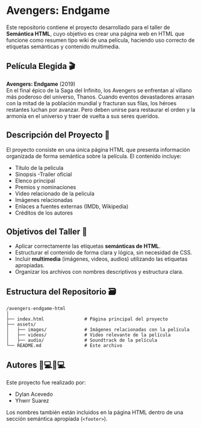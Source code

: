 # Avengers: Endgame

Este repositorio contiene el proyecto desarrollado para el taller de **Semántica HTML**, cuyo objetivo es crear una página web en HTML que funcione como resumen tipo wiki de una película, haciendo uso correcto de etiquetas semánticas y contenido multimedia.

##  Película Elegida 🎬

**Avengers: Endgame** (2019)  
En el final épico de la Saga del Infinito, los Avengers se enfrentan al villano más poderoso del universo, Thanos. Cuando eventos devastadores arrasan con la mitad de la población mundial y fracturan sus filas, los héroes restantes luchan por avanzar. Pero deben unirse para restaurar el orden y la armonía en el universo y traer de vuelta a sus seres queridos.

##  Descripción del Proyecto 📄

El proyecto consiste en una única página HTML que presenta información organizada de forma semántica sobre la película. El contenido incluye:

- Título de la película
- Sinopsis
-Trailer oficial
- Elenco principal
- Premios y nominaciones
- Video relacionado de la pelicula
- Imágenes relacionadas
- Enlaces a fuentes externas (IMDb, Wikipedia)
- Créditos de los autores

##  Objetivos del Taller 🧩

- Aplicar correctamente las etiquetas **semánticas de HTML**.
- Estructurar el contenido de forma clara y lógica, sin necesidad de CSS.
- Incluir **multimedia** (imágenes, videos, audios) utilizando las etiquetas apropiadas.
- Organizar los archivos con nombres descriptivos y estructura clara.

##  Estructura del Repositorio 🗃️

```
/avengers-endgame-html
│
├── index.html               # Página principal del proyecto
├── assets/
│   ├── images/              # Imágenes relacionadas con la película
│   ├── videos/              # Video relevante de la película
│   ├── audio/               # Soundtrack de la película
└── README.md                # Este archivo
```

##  Autores 👨💻👨💻

Este proyecto fue realizado por:

- Dylan Acevedo
- Yhwrr Suarez

Los nombres también están incluidos en la página HTML dentro de una sección semántica apropiada (`<footer>`).